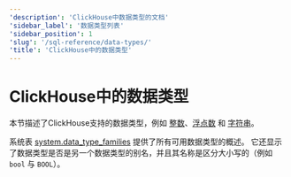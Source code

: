 ```yaml
---
'description': 'ClickHouse中数据类型的文档'
'sidebar_label': '数据类型列表'
'sidebar_position': 1
'slug': '/sql-reference/data-types/'
'title': 'ClickHouse中的数据类型'
---
```





# ClickHouse中的数据类型

本节描述了ClickHouse支持的数据类型，例如 [整数](int-uint.md)、[浮点数](float.md) 和 [字符串](string.md)。

系统表 [system.data_type_families](/operations/system-tables/data_type_families) 提供了所有可用数据类型的概述。
它还显示了数据类型是否是另一个数据类型的别名，并且其名称是区分大小写的（例如 `bool` 与 `BOOL`）。
